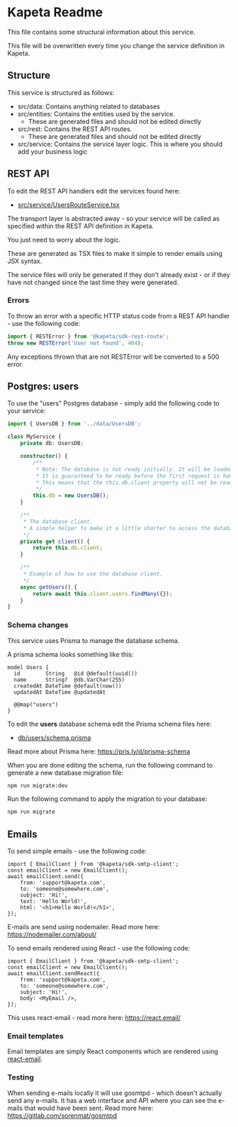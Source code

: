 # Kapeta Readme

This file contains some structural information about this service.

This file will be overwritten every time you change the service definition in Kapeta.

## Structure

This service is structured as follows:

-   src/data: Contains anything related to databases
-   src/entities: Contains the entities used by the service.
    -   These are generated files and should not be edited directly
-   src/rest: Contains the REST API routes.
    -   These are generated files and should not be edited directly
-   src/service: Contains the service layer logic. This is where you should add your business logic

## REST API

To edit the REST API handlers edit the services found here:

-   [src/service/UsersRouteService.tsx](src/service/UsersRouteService.tsx)

The transport layer is abstracted away - so your service will be called as specified within the REST API definition in Kapeta.

You just need to worry about the logic.

These are generated as TSX files to make it simple to render emails using JSX syntax.

The service files will only be generated if they don't already exist - or if they have not changed since the last time they were generated.

### Errors

To throw an error with a specific HTTP status code from a REST API handler - use the following code:

```ts
import { RESTError } from '@kapeta/sdk-rest-route';
throw new RESTError('User not found', 404);
```

Any exceptions thrown that are not RESTError will be converted to a 500 error.

## Postgres: users

To use the "users" Postgres database - simply add the following code to your service:

```typescript
import { UsersDB } from '../data/UsersDB';

class MyService {
    private db: UsersDB;

    constructor() {
        /**
         * Note: The database is not ready initially. It will be loaded during startup.
         * It is guaranteed to be ready before the first request is handled.
         * This means that the this.db.client property will not be ready during startup.
         */
        this.db = new UsersDB();
    }

    /**
     * The database client.
     * A simple helper to make it a little shorter to access the database.
     */
    private get client() {
        return this.db.client;
    }

    /**
     * Example of how to use the database client.
     */
    async getUsers() {
        return await this.client.users.findMany({});
    }
}
```

### Schema changes

This service uses Prisma to manage the database schema.

A prisma schema looks something like this:

```prisma
model Users {
  id        String   @id @default(uuid())
  name      String?  @db.VarChar(255)
  createdAt DateTime @default(now())
  updatedAt DateTime @updatedAt

  @@map("users")
}
```

To edit the **users** database schema edit the Prisma schema files here:

-   [db/users/schema.prisma](db/users/schema.prisma)

Read more about Prisma here: https://pris.ly/d/prisma-schema

When you are done editing the schema, run the following command to generate a new database migration file:

```bash
npm run migrate:dev
```

Run the following command to apply the migration to your database:

```bash
npm run migrate
```

## Emails

To send simple emails - use the following code:

```tsx
import { EmailClient } from '@kapeta/sdk-smtp-client';
const emailClient = new EmailClient();
await emailClient.send({
    from: 'support@kapeta.com',
    to: 'someone@somewhere.com',
    subject: 'Hi!',
    text: 'Hello World!',
    html: '<h1>Hello World!</h1>',
});
```

E-mails are send using nodemailer. Read more here: https://nodemailer.com/about/

To send emails rendered using React - use the following code:

```tsx
import { EmailClient } from '@kapeta/sdk-smtp-client';
const emailClient = new EmailClient();
await emailClient.sendReact({
    from: 'support@kapeta.com',
    to: 'someone@somewhere.com',
    subject: 'Hi!',
    body: <MyEmail />,
});
```

This uses react-email - read more here: https://react.email/

### Email templates

Email templates are simply React components which are rendered using [react-email](https://react.email/).

### Testing

When sending e-mails locally it will use gosmtpd - which doesn't actually send any e-mails. It has a web interface and API where you can see the e-mails that would have been sent. Read more here: https://gitlab.com/sorenmat/gosmtpd

